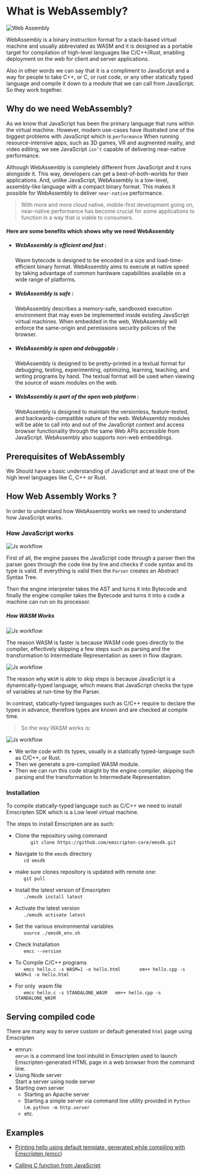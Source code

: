 # What is WebAssembly?
![Web Assembly](img/webAssembly.png)

WebAssembly is a binary instruction format for a stack-based virtual machine and usually abbreviated as WASM and it is designed as a portable target for compilation of high-level languages like C/C++/Rust, enabling deployment on the web for client and server applications.
</br>

Also in other words we can say that it is a compliment to JavaScript and a way for people to take C++, or C, or rust code,  or any other statically typed language and compile it down  to a module that we can call from JavaScript. So they work together.


## Why do we need WebAssembly?

As we know that JavaScript has been the primary language that runs within the virtual machine. However, modern use-cases have illustrated one of the biggest problems with JavaScript
which is ` performance ` When running resource-intensive apps, such as 3D games, VR and augmented reality, and video editing, we see JavaScript `isn’t` capable of  delivering near-native performance.

Although WebAssembly is completely different from JavaScript and it runs alongside it. This way, developers can get a best-of-both-worlds for their applications. And, unlike JavaScript,
WebAssembly is a low-level, assembly-like language with a compact binary format. This makes it possible for WebAssembly to deliver `near-native` performance.

> With more and more cloud native, mobile-first development going on, near-native performance has become crucial for some applications to function in a way that is viable to consumers.

<h4> Here are some benefits which shows why we need WebAssembly</h4>

- <h5>WebAssembly is efficient and fast :</h5>
   Wasm bytecode is designed to be encoded in a size and load-time-efficient binary format. WebAssembly aims to execute at native speed by taking advantage of common hardware capabilities available on a wide range of platforms.

- <h5>WebAssembly is safe :</h5>
   WebAssembly describes a memory-safe, sandboxed execution environment that may even be implemented inside existing JavaScript virtual machines. When embedded in the web, WebAssembly will enforce the same-origin and permissions security policies of the browser.


- <h5>WebAssembly is open and debuggable : </h5>
   WebAssembly is designed to be pretty-printed in a textual format for debugging, testing, experimenting, optimizing, learning, teaching, and writing programs by hand. The textual format will be used when viewing the source of wasm modules on the web.

- <h5>WebAssembly is part of the open web platform : </h5>
   WebAssembly is designed to maintain the versionless, feature-tested, and backwards-compatible nature of the web. WebAssembly modules will be able to call into and out of the JavaScript context and access browser functionality through the same Web APIs accessible from JavaScript. WebAssembly also supports non-web embeddings.


## Prerequisites of WebAssembly

We Should have a basic understanding of JavaScript and at least one of the high level languages like C, C++ or Rust.


## How Web Assembly Works ?
In order to understand how WebAssembly works we need to understand how JavaScript works.


### How JavaScript works
![Js workflow](img/jsToweb.png)

First of all,  the engine passes the JavaScript code through a parser then the parser goes through the code line by line and checks if code syntax and its type is valid. If everything is valid then the   ` Parser ` creates
an Abstract Syntax Tree.

Then the engine interpreter takes the AST and turns it into Bytecode and finally the engine compiler takes the Bytecode and turns it into a code a machine can run on its processor.


<h5>How WASM Works</h5>

![Js workflow](img/wasmToweb.png)

The reason WASM is faster is because WASM code goes directly to the compiler, effectively skipping a few steps such as parsing and the transformation to Intermediate Representation as seen in flow diagram.


![Js workflow](img/cTowasm.png)


The reason why `WASM` is able to skip steps is because JavaScript is a dynamically-typed language, which means that JavaScript checks the type of variables at run-time by the Parser.

In contrast, statically-typed languages such as C/C++ require to declare the types in advance, therefore types are known and are checked at compile time.


>So the way WASM works is:

![Js workflow](img/cToweb.png)

- We write code with its types, usually in a statically typed-language such as C/C++, or Rust.
- Then we generate a pre-compiled WASM module.
- Then we can run this code straight by the engine compiler, skipping the parsing and the transformation to Intermediate Representation.

### Installation

To compile statically-typed language such as C/C++ we need to install Emscripten SDK which is a Low level virtual machine.

The steps to install Emscripten are as such:

- Clone the repository using command </br>
   ```
   git clone https://github.com/emscripten-core/emsdk.git
   ```
- Navigate to the `emsdk` directory </br>
  ```
  cd emsdk
  ```
- make sure clones repository is updated with remote one: </br>
  ```
  git pull
  ```
- Install the latest version of Emscripten </br>
  ```
  ./emsdk install latest
  ```
- Activate the latest version </br>
  ```
  ./emsdk activate latest
  ```
- Set the various environmental variables </br>
  ```
  source ./emsdk_env.sh
  ```

- Check Installation </br>
  ```
  emcc --version
  ```

- To Compile C/C++ programs </br>
  ```
  emcc hello.c -s WASM=1 -o hello.html    
  em++ hello.cpp -s WASM=1 -o hello.html    
  ```

- For only  wasm file </br>
  ```
  emcc hello.c -s STANDALONE_WASM
  em++ hello.cpp -s STANDALONE_WASM
  ```
## Serving compiled code
There are many way to serve custom or default generated `html` page using Emscripten
- emrun:  </br>
`emrun` is a command line tool inbuild in Emscripten used to launch Emscripten-generated HTML page in a web browser from the command line.
- Using Node server </br>
Start a server using node server
- Starting own server </br>
  - Starting an Apache server
  - Starting a simple server via command line utility provided in  `Python` i.e. `python -m http.server`
  - etc.


## Examples
- [Printing hello using default template, generated while compiling with Emscripten (emcc)](./helloAjay)

- [Calling C function from JavaScript](./callingCprogramsFunction)
